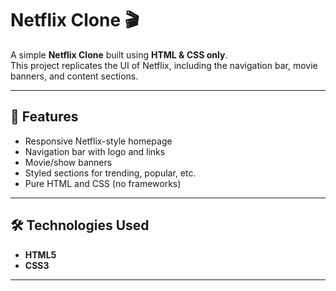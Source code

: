 # Netflix Clone 🎬

A simple **Netflix Clone** built using **HTML & CSS only**.  
This project replicates the UI of Netflix, including the navigation bar, movie banners, and content sections.

---

## 🚀 Features
- Responsive Netflix-style homepage  
- Navigation bar with logo and links  
- Movie/show banners  
- Styled sections for trending, popular, etc.  
- Pure HTML and CSS (no frameworks)

---

## 🛠️ Technologies Used
- **HTML5**  
- **CSS3**

---

